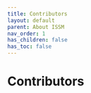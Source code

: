 ```yaml
---
title: Contributors
layout: default
parent: About ISSM
nav_order: 1
has_children: false
has_toc: false
---
```


# Contributors
